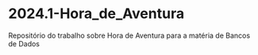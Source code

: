 # 2024.1-Hora_de_Aventura
Repositório do trabalho sobre Hora de Aventura para a matéria de Bancos de Dados
